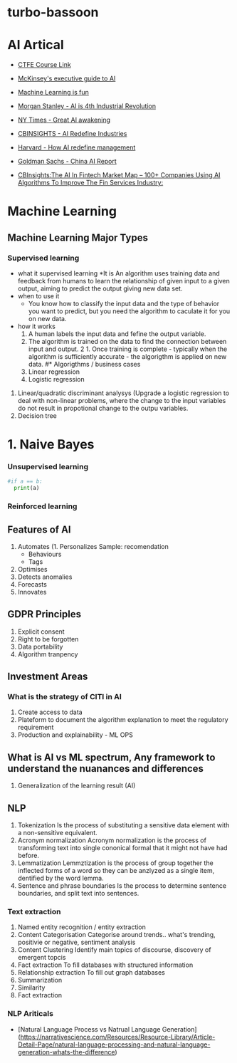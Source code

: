 # turbo-bassoon

# AI Artical


* [CTFE Course Link](https://my.cfte.education/courses/take/ai-in-finance-ocbc/disqus/4525866-1-1-readings)

* [McKinsey's executive guide to AI](https://www.mckinsey.com/business-functions/mckinsey-analytics/our-insights/an-executives-guide-to-ai)

* [Machine Learning is fun](https://medium.com/@ageitgey/machine-learning-is-fun-80ea3ec3c471)

* [Morgan Stanley - AI is 4th Industrial Revolution](https://pwm.morganstanley.com/therichmangroup/mediahandler/media/135091/Alpha%20Currents%20_%20AI%20and%20the%20Fourth%20Industrial%20Revolution.pdf)


* [NY Times - Great AI awakening](https://www.nytimes.com/2016/12/14/magazine/the-great-ai-awakening.html#permid=20846801)

* [CBINSIGHTS - AI Redefine Industries](https://www.cbinsights.com/research/artificial-intelligence-top-startups/)

* [Harvard - How AI redefine management](https://hbr.org/2016/11/how-artificial-intelligence-will-redefine-management)

* [Goldman Sachs - China AI Report](http://disq.us/url?url=http%3A%2F%2Fwww.qthmedia.com%2Fcommon%2Fresources%3Fid%3D188834a0892b4648b6ececbf8ca74df6%3ABIKnqi29WH9kS7R6szl4mhtUWg4&cuid=5293991)
* [CBInsights:The AI In Fintech Market Map – 100+ Companies Using AI Algorithms To Improve The Fin Services Industry:](https://www.cbinsights.com/research/ai-fintech-startup-market-map/)
# Machine Learning

## Machine Learning Major Types
### Supervised learning
* what it supervised learning
  *It is An algorithm uses training data and feedback from humans to learn the relationship of given input to a given output, aiming to predict the output giving new data set. 
* when to use it
   * You know how to classify the input data and the type of behavior you want to predict, but you need the algorithm to caculate it for you on new data. 
* how it works
  1. A human labels the input data and fefine the output variable. 
  1. The algorithm is  trained on the data to find the connection between input and output.
2  1. Once training is complete - typically when the algorithm is sufficiently accurate - the algorigthm is applied on new data. 
#* Algorigthms / business cases
  1. Linear regression
  1. Logistic regression

1. Linear/quadratic discriminant analysys (Upgrade a logistic regression to deal with non-linear problems, where the change to the input variables do not result in propotional change to the outpu variables.  
  1. Decision tree
#  1. Naive Bayes
### Unsupervised learning
```Python
#if a == b: 
  print(a)
```

### Reinforced learning

## Features of AI
1. Automates
(1. Personalizes
  Sample: recomendation
   * Behaviours 
   * Tags
1. Optimises
1. Detects anomalies
1. Forecasts
1. Innovates

## GDPR Principles
1. Explicit consent
1. Right to be forgotten
1. Data portability
1. Algorithm tranpency

## Investment Areas
### What is the strategy of CITI in AI 
1. Create access to data
1. Plateform to document the algorithm explanation to meet the regulatory requirement
1. Production and explainability - ML OPS

## What is AI vs ML spectrum, Any framework to understand the nuanances and differences
1. Generalization of the learning result (AI)

## NLP
1. Tokenization
Is the process of substituting a sensitive data element with a non-sensitive equivalent. 
2. Acronym normalization
Acronym normalization is the process of transforming text into single cononical formal that it might not have had before. 
3. Lemmatization 
   Lemmztization is the process of group together the inflected forms of a word so they can be anzlyzed as a single item, dentified by the word lemma. 
4. Sentence and phrase boundaries 
Is the process to determine sentence boundaries, and split text into sentences. 
### Text extraction
1. Named entity recognition / entity extraction 
2. Content Categorisation
Categorise around trends.. what's trending, positivie or negative, sentiment analysis
3. Content Clustering
Identify main topics of discourse, discovery of emergent topcis
4. Fact extraction 
To fill databases with structured information
5. Relationship extraction
To fill out graph databases
6. Summarization
7. Similarity
8. Fact extraction
### NLP Ariticals
* [Natural Language Process vs Natrual Language Generation] (https://narrativescience.com/Resources/Resource-Library/Article-Detail-Page/natural-language-processing-and-natural-language-generation-whats-the-difference)

